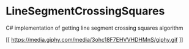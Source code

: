 # LineSegmentCrossingSquares
C# implementation of getting line segment crossing squares algorithm

[[ https://media.giphy.com/media/3ohc18F7EHVVHDHMnS/giphy.gif ]]
